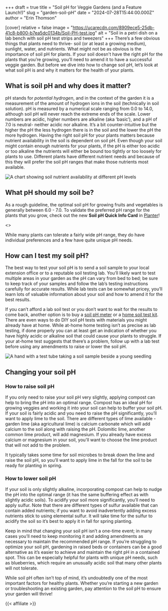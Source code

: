 +++
draft = true
title = "Soil pH for Veggie Gardens (and a Feature Launch!)"
slug = "garden-soil-pH"
date = "2024-07-28T15:44:00.000Z"
author = "Erin Thomson"

[cover]
relative = false
image = "https://ucarecdn.com/8909ece5-25db-41c8-b800-b7ea5dc0134b/Soil-PH-test.jpg"
alt = "Soil in a petri dish on a lab bench with soil pH test strips and tweezers"
+++
There’s a few obvious things that plants need to thrive- soil (or at least a growing medium), sunlight, water, and nutrients. What might not be as obvious is the importance of soil pH for plants. If your soil doesn't have the right pH for the plants that you’re growing, you’ll need to amend it to have a successful veggie garden. But before we dive into how to change soil pH, let’s look at what soil pH is and why it matters for the health of your plants.

## What is soil pH and why does it matter?

pH stands for *potential hydrogen*, and in the context of the garden it is a measurement of the amount of hydrogen ions in the soil (technically in soil solution). pH is measured by a numerical scale ranging from 0.0 to 14.0, although soil pH will never reach the extreme ends of the scale. Lower numbers are acidic, higher numbers are alkaline (aka ‘basic’), and a pH of 7.0 is neutral- neither acidic nor alkaline. It’s a bit counter-intuitive but the higher the pH the less hydrogen there is in the soil and the lower the pH the more hydrogen. Having the right soil pH for your plants matters because nutrient availability in the soil is dependent on soil pH. Even though your soil might contain enough nutrients for your plants, if the pH is either too acidic or too alkaline the nutrients will either be bound too tightly or too loosely for plants to use. Different plants have different nutrient needs and because of this they will prefer the soil pH ranges that make those nutrients most available.

![A chart showing soil nutrient availability at different pH levels](https://ucarecdn.com/b4e45b50-7a33-4252-8d90-4631b6601a26/Soil-pH-chart.jpg)

## What pH should my soil be?

As a rough guideline, the optimal soil pH for growing fruits and vegetables is generally between 6.0 - 7.0. To validate the preferred pH range for the plants that you grow, check out the new **Soil pH Quick Info Card** in [Planter](https://planter.garden/gardens)! 

<<screenshot>>

While many plants can tolerate a fairly wide pH range, they do have individual preferences and a few have quite unique pH needs.

## How can I test my soil pH?

The best way to test your soil pH is to send a soil sample to your local extension office or to a reputable soil testing lab. You’ll likely want to test multiple areas in your garden as the pH can vary from bed to bed; be sure to keep track of your samples and follow the lab’s testing instructions carefully for accurate results. While lab tests can be somewhat pricey, you’ll learn lots of valuable information about your soil and how to amend it for the best results.

If you can’t afford a lab soil test or you don’t want to wait for the results to come back, another option is to buy a [soil pH meter](https://www.amazon.com/s?k=soil+pH+meter) or a [home soil test kit](https://www.amazon.com/Luster-Leaf-Rapitest-Soil-1602/dp/B01HQXF0PS). There are even ways to do DIY soil pH tests with materials you might already have at home. While at-home home testing isn’t as precise as lab testing, if done properly you can at least get an indication of whether you have highly acidic or alkaline soil that could cause your plants to struggle. If your at-home test suggests that there’s a problem, follow up with a lab test before using any amendments to raise or lower the soil pH.

![A hand with a test tube taking a soil sample beside a young seedling](https://ucarecdn.com/2d8b46ba-737a-4a05-99d4-02e8947910b0/Soil-sample.jpg)

## Changing your soil pH

### How to raise soil pH

If you only need to raise your soil pH very slightly, applying compost can help to bring the pH into an optimal range. Compost has an ideal pH for growing veggies and working it into your soil can help to buffer your soil pH. If your soil is fairly acidic and you need to raise the pH significantly, you’ll want to apply lime to the soil. There are different types of lime available - garden lime (aka agricultural lime) is calcium carbonate which will add calcium to the soil along with raising the pH. Dolomitic lime, another common lime product, will add magnesium. If you already have excess calcium or magnesium in your soil, you'll want to choose the lime product that will not add to the problem.

It typically takes some time for soil microbes to break down the lime and raise the soil pH, so you’ll want to apply lime in the fall for the soil to be ready for planting in spring.

### How to lower soil pH

If your soil is only slightly alkaline, incorporating compost can help to nudge the pH into the optimal range (it has the same buffering effect as with slightly acidic soils). To acidify your soil more significantly, you’ll need to apply sulfur. Note that there are different types of sulfur available that can contain added nutrients; if you want to avoid inadvertently adding excess nutrients stick to using elemental sulfur. It will take time for the sulfur to acidify the soil so it’s best to apply it in fall for spring planting.

Keep in mind that changing your soil pH isn’t a one-time event; in many cases you’ll need to keep monitoring it and adding amendments as necessary to maintain the recommended pH range. If you’re struggling to optimize your soil pH, gardening in raised beds or containers can be a good alternative as it’s easier to achieve and maintain the right pH in a contained spot. This can be especially helpful for plants with unique pH needs, such as blueberries, which require an unusually acidic soil that many other plants will not tolerate.

While soil pH often isn’t top of mind, it’s undoubtedly one of the most important factors for healthy plants. Whether you’re starting a new garden or troubleshooting an existing garden, pay attention to the soil pH to ensure your garden will thrive!

{{< affiliate >}}
